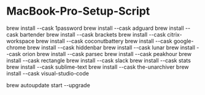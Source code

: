 # MacBook-Pro-Setup-Script

brew install --cask 1password
brew install --cask adguard
brew install --cask bartender
brew install --cask brackets
brew install --cask citrix-workspace
brew install --cask coconutbattery
brew install --cask google-chrome
brew install --cask hiddenbar
brew install --cask lunar
brew install --cask orion
brew install --cask parsec
brew install --cask peakhour
brew install --cask rectangle
brew install --cask slack
brew install --cask stats
brew install --cask sublime-text
brew install --cask the-unarchiver
brew install --cask visual-studio-code

brew autoupdate start --upgrade
